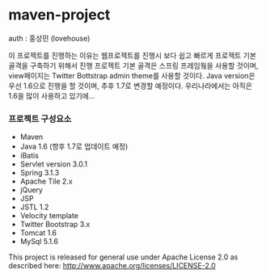 maven-project
=============

auth : 홍성민 (lovehouse)

이 프로젝트를 진행하는 이유는 웹프로젝트를 진행시 보다 쉽고 빠르게 프로젝트 기본 골격을 구축하기 위해서 진행
프로젝트 기본 골격은 스프링 프레임웤을 사용할 것이며, view페이지는 Twitter Bottstrap admin theme를 사용할 것이다.
Java version은 우선 1.6으로 진행을 할 것이며, 추후 1.7로 변경할 예정이다. 
우리나라에서는 아직은 1.6을 많이 사용하고 있기에...



### 프로젝트 구성요소
- Maven
- Java 1.6 (향후 1.7로 업데이트 예정)
- iBatis
- Servlet version 3.0.1
- Spring 3.1.3
- Apache Tile 2.x
- jQuery
- JSP
- JSTL 1.2
- Velocity template
- Twitter Bootstrap 3.x
- Tomcat 1.6
- MySql 5.1.6



This project is released for general use under Apache License 2.0 as described here: http://www.apache.org/licenses/LICENSE-2.0
